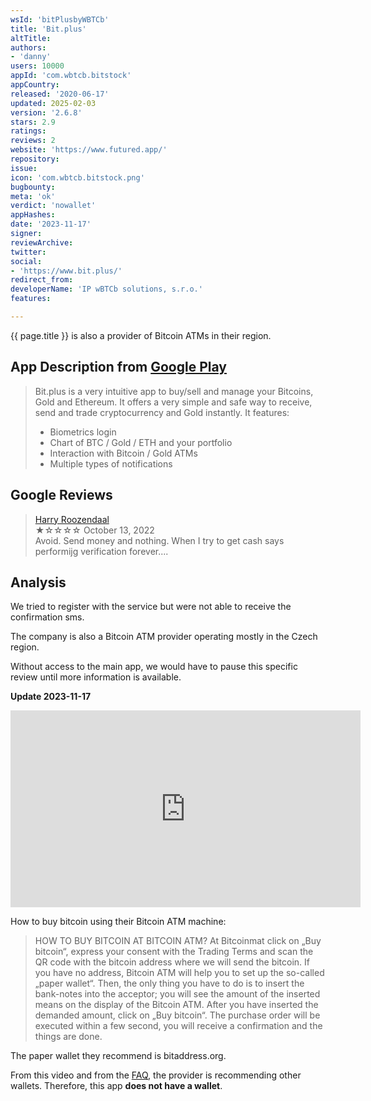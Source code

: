 ```yaml
---
wsId: 'bitPlusbyWBTCb'
title: 'Bit.plus'
altTitle: 
authors:
- 'danny'
users: 10000
appId: 'com.wbtcb.bitstock'
appCountry: 
released: '2020-06-17'
updated: 2025-02-03
version: '2.6.8'
stars: 2.9
ratings: 
reviews: 2
website: 'https://www.futured.app/'
repository: 
issue: 
icon: 'com.wbtcb.bitstock.png'
bugbounty: 
meta: 'ok'
verdict: 'nowallet'
appHashes: 
date: '2023-11-17'
signer: 
reviewArchive: 
twitter: 
social:
- 'https://www.bit.plus/'
redirect_from: 
developerName: 'IP wBTCb solutions, s.r.o.'
features: 

---
```


{{ page.title }} is also a provider of Bitcoin ATMs in their region. 

## App Description from [Google Play](https://play.google.com/store/apps/details?id=com.wbtcb.bitstock) 

> Bit.plus is a very intuitive app to buy/sell and manage your Bitcoins, Gold and Ethereum. It offers a very simple and safe way to receive, send and trade cryptocurrency and Gold instantly. It features:
> - Biometrics login
> - Chart of BTC / Gold / ETH and your portfolio
> - Interaction with Bitcoin / Gold ATMs
> - Multiple types of notifications

## Google Reviews 

> [Harry Roozendaal](https://play.google.com/store/apps/details?id=com.wbtcb.bitstock&gl=us)<br>
  ★☆☆☆☆ October 13, 2022 <br>
       Avoid. Send money and nothing. When I try to get cash says performijg verification forever....

## Analysis 

We tried to register with the service but were not able to receive the confirmation sms. 

The company is also a Bitcoin ATM provider operating mostly in the Czech region. 

Without access to the main app, we would have to pause this specific review until more information is available. 

**Update 2023-11-17**

<iframe width="560" height="315" src="https://www.youtube.com/embed/F_SQvq2mj44?si=tNLZVI43OVvDi6KV" title="YouTube video player" frameborder="0" allow="accelerometer; autoplay; clipboard-write; encrypted-media; gyroscope; picture-in-picture; web-share" allowfullscreen></iframe>

How to buy bitcoin using their Bitcoin ATM machine:

> HOW TO BUY BITCOIN AT BITCOIN ATM?
> At Bitcoinmat   click on „Buy bitcoin“, express your consent with the Trading Terms and scan the QR code with the bitcoin address where we will send the bitcoin. If you have no address, Bitcoin ATM will help you to set up the so-called „paper wallet“. Then, the only thing you have to do is to insert the bank-notes into the acceptor; you will see the amount of the inserted means on the display of the Bitcoin ATM. After you have inserted the demanded amount, click on „Buy bitcoin“. The purchase order will be executed within a few second, you will receive a confirmation and the things are done.

The paper wallet they recommend is bitaddress.org.

From this video and from the [FAQ](https://bit.plus/en-cz/faq), the provider is recommending other wallets. Therefore, this app **does not have a wallet**.

